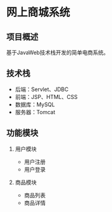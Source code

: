 # 网上商城系统

## 项目概述
基于JavaWeb技术栈开发的简单电商系统。

## 技术栈
- 后端：Servlet、JDBC
- 前端：JSP、HTML、CSS
- 数据库：MySQL
- 服务器：Tomcat

## 功能模块
1. 用户模块
   - 用户注册
   - 用户登录

2. 商品模块
   - 商品列表
   - 商品详情 